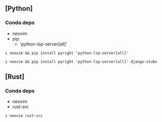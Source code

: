 ## [Python]
### Conda deps
- neovim 
- pip:
  - 'python-lsp-server[all]'

```
i neovim && pip install pyright 'python-lsp-server[all]'
```
```
i neovim && pip install pyright 'python-lsp-server[all]' django-stubs
```

## [Rust]
### Conda deps
- neovim
- rust-src

```
i neovim rust-src
```
